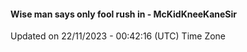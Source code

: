 #### Wise man says only fool rush in - McKidKneeKaneSir
Updated on 22/11/2023 - 00:42:16 (UTC) Time Zone
